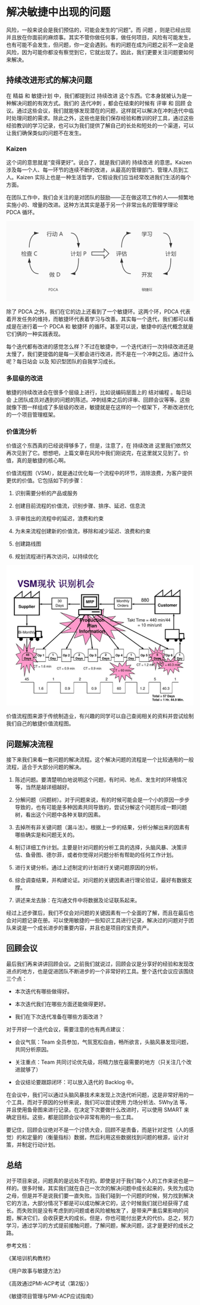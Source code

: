 # 解决敏捷中出现的问题

风险，一般来说会是我们预估的，可能会发生的“问题”。而 问题 ，则是已经出现并且放在你面前的麻烦事。其实不管你做任何事，做任何项目，风险有可能发生，也有可能不会发生，但问题，你一定会遇到。有的问题在成为问题之前不一定会是风险，因为可能你都没有察觉到它，它就出现了。因此，我们更要关注问题要如何来解决。

## 持续改进形式的解决问题

在 精益 和 敏捷计划 中，我们都提到过 持续改进 这个东西。它本身就被认为是一种解决问题的有效方式。我们的 迭代冲刺 ，都会在结束的时候有 评审 和 回顾 会议。通过这些会议，我们就能够发现潜在的问题，这样就可以解决在冲刺迭代中临时处理问题的需求。除此之外，这些也是我们保存经验和教训的好工具，通过这些经验教训的学习记录，也可以为我们提供了解自己的长处和短处的一个渠道，可以让我们确保类似的问题不在发生。

### Kaizen

这个词的意思就是“变得更好”。说白了，就是我们讲的 持续改进 的意思。Kaizen 涉及每一个人、每一环节的连续不断的改进，从最高的管理部门、管理人员到工人。Kaizen 实际上也是一种生活哲学，它假设我们应当经常改进我们生活的每个方面。

在团队工作中，我们会关注的是对团队的鼓励——正在做这项工作的人——频繁地实施小的、增量的改进。这种方法其实是基于另一个非常出名的管理学理论 PDCA 循环。

![./img/721.jpg](./img/721.jpg)

除了 PDCA 之外，我们在它的边上还看到了一个敏捷环。这两个环，PDCA 代表着开发任务的维持，而敏捷环代表着学习与改善。其实每一个迭代，我们都可以看成是在进行着一个 PDCA 和 敏捷环 的循环。甚至可以说，敏捷中的迭代概念就是它们俩的一种实践表现。

每个迭代都有改进的感觉怎么样？不过在敏捷中，一个迭代进行一次持续改进还是太慢了，我们更提倡的是每一天都会进行改进，而不是在一个冲刺之后。通过什么呢？每日站会 以及 知识型团队的自我学习成长。

### 多层级的改进

敏捷的持续改进会在很多个层级上进行，比如说编码层面上的 结对编程 。每日站会 上团队成员对遇到的问题的陈述。冲刺结束之后的评审、回顾会议等等。这些就像下图一样组成了多层级的改进，敏捷就是在这样的一个框架下，不断改进优化的一个项目管理框架。

### 价值流分析

价值这个东西真的已经说得够多了，但是，注意了，在 持续改进 这里我们依然又再次见到了它。想想吧，上篇文章在风险中我们刚说完，在这里就又见到了。价值，真的是敏捷的核心啊。

价值流程图（VSM），就是通过优化每一个流程中的环节，消除浪费，为客户提供更优的价值。它包括如下的步骤：

1. 识别需要分析的产品或服务

2. 创建目前流程的价值流，识别步骤、排序、延迟、信息流

3. 评审找出的流程中的延迟，浪费和约束

4. 为未来流程创建新的价值流，移除和减少延迟、浪费和约束

5. 创建路线图

6. 规划流程进行再次访问，以持续优化

![./img/722.jpg](./img/722.jpg)

价值流程图来源于传统制造业，有兴趣的同学可以自己查阅相关的资料并尝试绘制我们自己的敏捷价值流程图。

## 问题解决流程

接下来我们来看一套问题的解决流程。这个解决问题的流程是一个比较通用的一般流程，适合于大部分问题的解决。

1. 陈述问题。要清楚明白地说明这个问题，有时间、地点、发生时的环境情况等，当然是越详细越好。

2. 分解问题（问题树）。对于问题来说，有的时候可能会是一个小的原因一步步导致的，也有可能是多种因素共同导致的，尝试分解这个问题形成一颗问题树，看出这个问题中各种关联的因素。

3. 去掉所有非关键问题（漏斗法）。根据上一步的结果，分析分解出来的因素有哪些确实是和问题无关的。

4. 制订详细工作计划。主要是针对问题的分析工具的选择，头脑风暴、决策评估、鱼骨图、德尔菲，或者你觉得对问题分析有帮助的任何工作计划。

5. 进行关键分析。通过上述制定的计划进行关键问题原因的分析。

6. 综合调查结果，并构建论证。对问题的关键因素进行理论验证，最好有数据支撑。

7. 讲述来龙去脉：在沟通文件中将数据及论证联系起来。

经过上述步骤后，我们不仅会对问题的关键因素有一个全面的了解，而且在最后也会对问题记录在册。可以使用敏捷的一些知识工具进行记录，解决过的问题对于团队来说是一个成长进步的重要内容，并且也是项目的宝贵资产。

## 回顾会议

最后我们再来讲讲回顾会议。之前我们就说过，回顾会议是分享好的经验和发现改进点的地方，也是促进团队不断进步的一个非常好的工具。整个迭代会议应该围绕三个点：

- 本次迭代有哪些做得好。

- 本次迭代我们在哪些方面还能做得更好。

- 我们在下次迭代准备在哪些方面改进？

对于开好一个迭代会议，需要注意的也有两点建议：

- 会议气氛：Team 全员参加，气氛宽松自由，畅所欲言，头脑风暴发现问题，共同分析原因。

- 关注重点：Team 共同讨论优先级，将精力放在最需要的地方（只关注几个改进就够了）

- 会议结论要跟踪闭环：可以放入迭代的 Backlog 中。

在会议中，我们可以通过头脑风暴技术来发现上次迭代听问题，这是非常好用的一个工具，而对于原因的分析来说，我们可以尝试使用 力场分析法、5Why法 等，并且使用鱼骨图来进行记录。在决定下次要做什么改进时，可以使用 SMART 来确定目标。这些，都是回顾会议中非常有用的一些工具。

要记住，回顾会议绝对不是一个讨债大会，回顾不是责备，而是针对定性（人的感觉）的和定量的（衡量指标）数据，然后利用这些数据找到问题的根源，设计对策，并制定行动计划。

## 总结

对于项目来说，问题真的是远处不在的。即使是对于我们每个人的工作来说也是一样的。很多时候，其实我们就在自己一次次的解决问题中成长起来的，失败为成功之母，但是并不是说我们要一直失败。当我们碰到一个问题的时候，努力找到解决它的方法，大部分情况下都是可以成功解决它的，这个时候我们就已经获得了成长。而失败则是没有考虑到的问题或者风险被触发了，是带来严重后果影响的问题，解决它们，会收获更大的成长。但是，你也可能付出更大的代价。总之，努力学习，通过学习的方式提前接触问题，了解问题，解决问题，这才是更好的成长之路。

参考文档：

《某培训机构教材》

《用户故事与敏捷方法》

《高效通过PMI-ACP考试（第2版）》

《敏捷项目管理与PMI-ACP应试指南》


